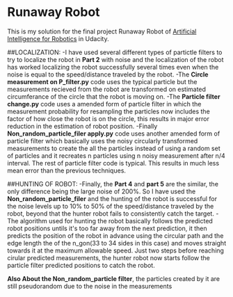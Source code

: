 # Runaway Robot

This is my solution for the final project Runaway Robot of
[Artificial Intelligence for Robotics](https://www.udacity.com/course/artificial-intelligence-for-robotics--cs373)
in Udacity.

##LOCALIZATION:
    -I have used several different types of partictle filters to try to localize the robot in **Part 2** with noise and the localization of the robot has worked localizing the robot successfully several times even when the noise is equal to the speed/distance traveled by the robot.
    -The **Circle measurement on P_filter.py** code uses the typical particle but the measurements recieved from the robot are transformed on estimated circumferance of the circle that the robot is moving on.
    -The **Particle filter change.py** code uses a amended form of particle filter in which the measurement probability for resampling the particles now includes the factor of how close the robot is on the circle, this results in major error reduction in the estimation of robot position.
    -Finally **Non_random_particle_filer apply.py** code uses another amended form of particle filter which basically uses the noisy circularly transformed measurements to create the all the particles instead of using a random set of particles and it recreates n particles using n noisy measurement after n/4 interval. The rest of particle filter code is typical. This results in much less mean error than the previous techniques.

##HUNTING OF ROBOT:
    -Finally, the **Part 4** and **part 5** are the similar, the only difference being the large noise of 200%. So I have used the  **Non_random_particle_filer** and the hunting of the robot is successful for the noise levels up to 10% to 50% of the speed/distance traveled by the robot, beyond that the hunter robot fails to consistently catch the target.
    -The algorithm used for hunting the robot basically follows the predicted robot positions untils it's too far away from the next prediction, it then predicts the position of the robot in advance using the circular path and the edge length the of the n_gon(33 to 34 sides in this case) and moves straight towards it at the maximum allowable speed. Just two steps before reaching cirular predicted measurements, the hunter robot now starts follow the particle filter predicted positions to catch the robot.

**Also About the Non_random_particle filter**, the particles created by it are still pseudorandom due to the noise in the measurements

